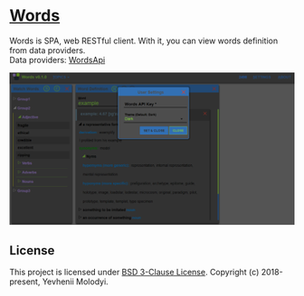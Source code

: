 # [Words](https://zhnzhn.github.io/words)
Words is SPA, web RESTful client.
With it, you can view words definition from data providers.  
Data providers: [WordsApi](https://www.wordsapi.com) 

![alt text](screencast/wordsapi-example.png?raw=true "Screencast of web app Word")

## License
This project is licensed under [BSD 3-Clause License](http://opensource.org/licenses/BSD-3-Clause). Copyright (c) 2018-present, Yevhenii Molodyi.





